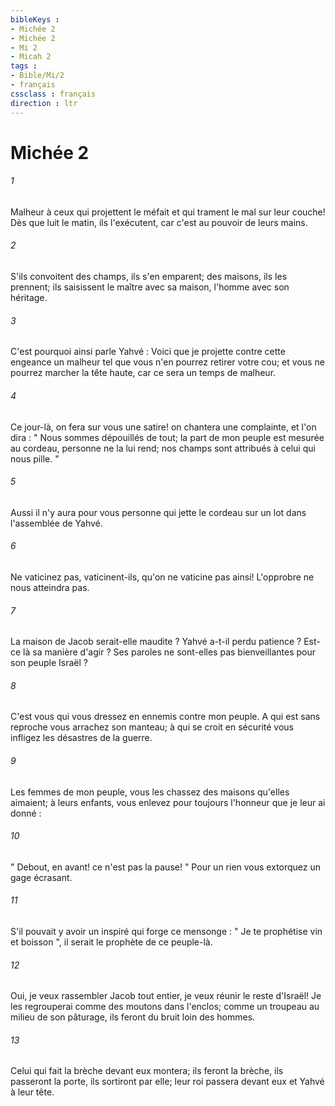 ```yaml
---
bibleKeys : 
- Michée 2
- Michée 2
- Mi 2
- Micah 2
tags : 
- Bible/Mi/2
- français
cssclass : français
direction : ltr
---
```


# Michée 2

###### 1
Malheur à ceux qui projettent le méfait et qui trament le mal sur leur couche! Dès que luit le matin, ils l'exécutent, car c'est au pouvoir de leurs mains. 
###### 2
S'ils convoitent des champs, ils s'en emparent; des maisons, ils les prennent; ils saisissent le maître avec sa maison, l'homme avec son héritage. 
###### 3
C'est pourquoi ainsi parle Yahvé : Voici que je projette contre cette engeance un malheur tel que vous n'en pourrez retirer votre cou; et vous ne pourrez marcher la tête haute, car ce sera un temps de malheur. 
###### 4
Ce jour-là, on fera sur vous une satire! on chantera une complainte, et l'on dira : " Nous sommes dépouillés de tout; la part de mon peuple est mesurée au cordeau, personne ne la lui rend; nos champs sont attribués à celui qui nous pille. " 
###### 5
Aussi il n'y aura pour vous personne qui jette le cordeau sur un lot dans l'assemblée de Yahvé. 
###### 6
Ne vaticinez pas, vaticinent-ils, qu'on ne vaticine pas ainsi! L'opprobre ne nous atteindra pas. 
###### 7
La maison de Jacob serait-elle maudite ? Yahvé a-t-il perdu patience ? Est-ce là sa manière d'agir ? Ses paroles ne sont-elles pas bienveillantes pour son peuple Israël ? 
###### 8
C'est vous qui vous dressez en ennemis contre mon peuple. A qui est sans reproche vous arrachez son manteau; à qui se croit en sécurité vous infligez les désastres de la guerre. 
###### 9
Les femmes de mon peuple, vous les chassez des maisons qu'elles aimaient; à leurs enfants, vous enlevez pour toujours l'honneur que je leur ai donné : 
###### 10
" Debout, en avant! ce n'est pas la pause! " Pour un rien vous extorquez un gage écrasant. 
###### 11
S'il pouvait y avoir un inspiré qui forge ce mensonge : " Je te prophétise vin et boisson ", il serait le prophète de ce peuple-là. 
###### 12
Oui, je veux rassembler Jacob tout entier, je veux réunir le reste d'Israël! Je les regrouperai comme des moutons dans l'enclos; comme un troupeau au milieu de son pâturage, ils feront du bruit loin des hommes. 
###### 13
Celui qui fait la brèche devant eux montera; ils feront la brèche, ils passeront la porte, ils sortiront par elle; leur roi passera devant eux et Yahvé à leur tête. 
